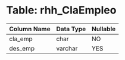 # Table: rhh_ClaEmpleo

| Column Name | Data Type | Nullable |
|-------------|-----------|----------|
| cla_emp | char | NO |
| des_emp | varchar | YES |
